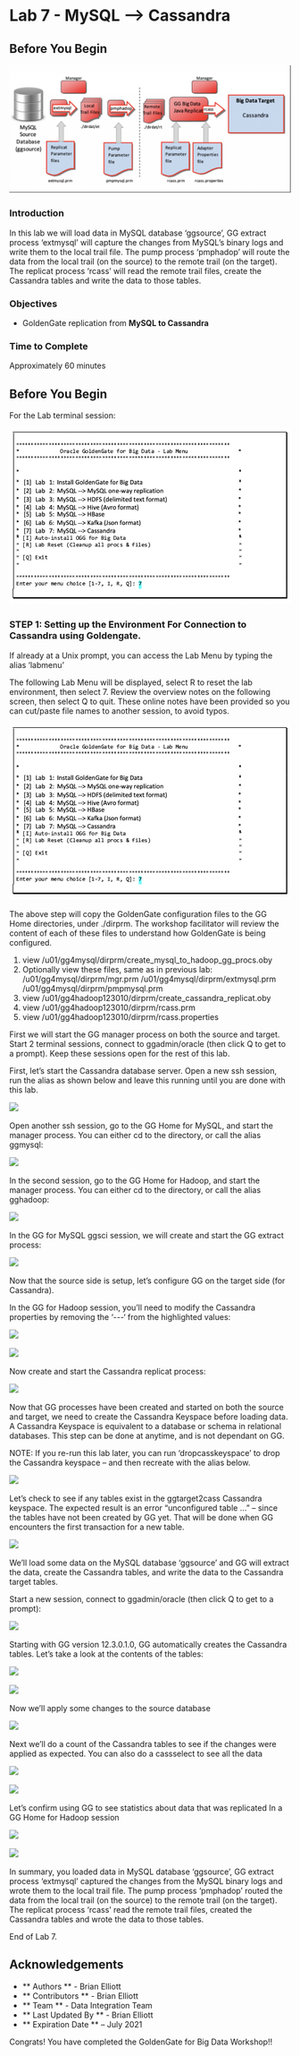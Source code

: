# Lab 7 -  MySQL --> Cassandra

## Before You Begin


![](images/700/image701_1.png)


### Introduction
In this lab we will load data in MySQL database ‘ggsource’, GG extract process ‘extmysql’ will capture the changes from MySQL’s binary logs and write them to the local trail file. The pump process ‘pmphadop’ will route the data from the local trail (on the source) to the remote trail (on the target). The replicat
process ‘rcass’ will read the remote trail files, create the Cassandra tables and write the data to those tables.


### Objectives
- GoldenGate replication from **MySQL to Cassandra**

### Time to Complete
Approximately 60 minutes

## Before You Begin
For the Lab terminal session:

![](images/700/Lab7Menu.png)


### STEP 1: Setting up the Environment For Connection to Cassandra using Goldengate.
    
If already at a Unix prompt, you can access the Lab Menu by typing the alias ‘labmenu’

The following Lab Menu will be displayed, select R to reset the lab environment, then select 7.
Review the overview notes on the following screen, then select Q to quit. These online notes have been provided so you can cut/paste file names to another session, to avoid typos.

![](images/700/Lab7Menu.png)

The above step will copy the GoldenGate configuration files to the GG Home directories, under ./dirprm. The workshop facilitator will review the content of each of these files to understand how GoldenGate is being configured.

1)	view /u01/gg4mysql/dirprm/create_mysql_to_hadoop_gg_procs.oby
2)	Optionally view these files, same as in previous lab:
/u01/gg4mysql/dirprm/mgr.prm
/u01/gg4mysql/dirprm/extmysql.prm
/u01/gg4mysql/dirprm/pmpmysql.prm
3)	view /u01/gg4hadoop123010/dirprm/create_cassandra_replicat.oby
4)	view /u01/gg4hadoop123010/dirprm/rcass.prm
5)	view /u01/gg4hadoop123010/dirprm/rcass.properties

First we will start the GG manager process on both the source and target. Start 2 terminal sessions, connect to ggadmin/oracle (then click Q to get to a prompt). Keep these sessions open for the rest of this lab.


First, let’s start the Cassandra database server. Open a new ssh session, run the alias as shown below and leave this running until you are done with this lab.


![](images/700/image7xx_1.png)

Open another ssh session, go to the GG Home for MySQL, and start the manager process. You can either cd to the directory, or call the alias ggmysql:

![](images/700/image7xx_1.png)

In the second session, go to the GG Home for Hadoop, and start the manager process. You can either cd to the directory, or call the alias gghadoop:

![](images/700/image7xx_1.png)

In the GG for MySQL ggsci session, we will create and start the GG extract process:

![](images/700/image7xx_1.png)

Now that the source side is setup, let’s configure GG on the target side (for Cassandra).

In the GG for Hadoop session, you’ll need to modify the Cassandra properties by removing the ‘---‘ from the highlighted values:

![](images/700/image7xx_1.png)

![](images/700/image7xx_1.png)

Now create and start the Cassandra replicat process:


![](images/700/image7xx_1.png)

Now that GG processes have been created and started on both the source and target, we need to create the Cassandra Keyspace before loading data. A Cassandra Keyspace is equivalent to a database or schema in relational databases. This step can be done at anytime, and is not dependant on GG.

NOTE: If you re-run this lab later, you can run ‘dropcasskeyspace’ to drop the Cassandra keyspace – and then recreate with the alias below.

![](images/700/image7xx_1.png)


Let’s check to see if any tables exist in the ggtarget2cass Cassandra keyspace. The expected result is an error “unconfigured table …” – since the tables have not been created by GG yet. That will be done when GG encounters the first transaction for a new table.

![](images/700/image7xx_1.png)

We’ll load some data on the MySQL database ‘ggsource’ and GG will extract the data, create the Cassandra tables, and write the data to the Cassandra target tables.

Start a new session, connect to ggadmin/oracle (then click Q to get to a prompt):


![](images/700/image7xx_1.png)

Starting with GG version 12.3.0.1.0, GG automatically creates the Cassandra tables. Let’s take a look at the contents of the tables:


![](images/700/image7xx_1.png)

![](images/700/image7xx_1.png)

Now we’ll apply some changes to the source database

![](images/700/image7xx_1.png)

Next we’ll do a count of the Cassandra tables to see if the changes were applied as expected. You can also do a cassselect to see all the data

![](images/700/image7xx_1.png)

![](images/700/image7xx_1.png)

Let’s confirm using GG to see statistics about data that was replicated In a GG Home for Hadoop session


![](images/700/image7xx_1.png)

![](images/700/image7xx_1.png)

In summary, you loaded data in MySQL database ‘ggsource’, GG extract process ‘extmysql’ captured the changes from the MySQL binary logs and wrote them to the local trail file. The pump process
‘pmphadop’ routed the data from the local trail (on the source) to the remote trail (on the target). The replicat process ‘rcass’ read the remote trail files, created the Cassandra tables and wrote the data to those tables.

End of Lab 7.

## Acknowledgements

 - ** Authors ** - Brian Elliott
 - ** Contributors ** - Brian Elliott
 - ** Team ** - Data Integration Team
 - ** Last Updated By ** - Brian Elliott
 - ** Expiration Date ** – July 2021
  
Congrats! You have completed the GoldenGate for Big Data Workshop!! 


